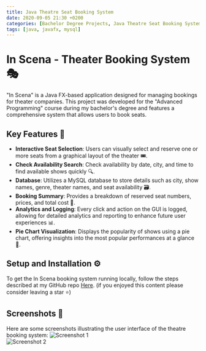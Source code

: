 ```yaml
---
title: Java Theatre Seat Booking System
date: 2020-09-05 21:30 +0200
categories: [Bachelor Degree Projects, Java Theatre Seat Booking System]
tags: [java, javafx, mysql]
---
```

# In Scena - Theater Booking System 🎭
"In Scena" is a Java FX-based application designed for managing bookings for theater companies. This project was developed for the "Advanced Programming" course during my bachelor's degree and features a comprehensive system that allows users to book seats.

## Key Features 🔑
- **Interactive Seat Selection**: Users can visually select and reserve one or more seats from a graphical layout of the theater 🎟️.
- **Check Availability Search**: Check availability by date, city, and time to find available shows quickly 🔍.
- **Database**: Utilizes a MySQL database to store details such as city, show names, genre, theater names, and seat availability 🗃️.
- **Booking Summary**: Provides a breakdown of reserved seat numbers, prices, and total cost 💸.
- **Analytics and Logging**: Every click and action on the GUI is logged, allowing for detailed analytics and reporting to enhance future user experiences 📊.
- **Pie Chart Visualization**: Displays the popularity of shows using a pie chart, offering insights into the most popular performances at a glance 🥧.

## Setup and Installation ⚙️
To get the In Scena booking system running locally, follow the steps described at my GitHub repo [Here](https://github.com/enricollen/Theatre-Seat-Booking-System). 
(if you enjoyed this content please consider leaving a star ⭐)

## Screenshots 📸
Here are some screenshots illustrating the user interface of the theatre booking system:
![Screenshot 1](https://camo.githubusercontent.com/e6c204f22e75c0630280aa1055e4c6138b4a3e14a17b59a3acf936c25867f4ac/68747470733a2f2f692e6962622e636f2f5a6778433252642f696e7363656e61312e706e67)  
![Screenshot 2](https://camo.githubusercontent.com/c2f2369219f7bf696cdba4c79623162d4cf6731937cfbe8a7e2ea6b14c691e52/68747470733a2f2f692e6962622e636f2f585662477374392f696e7363656e61322e706e67)